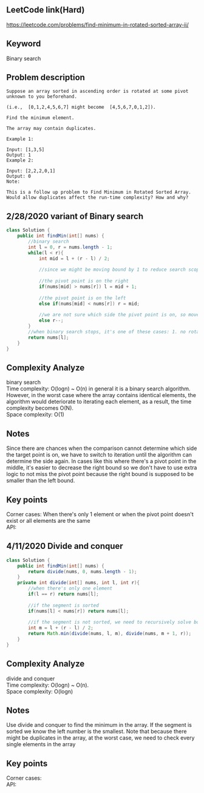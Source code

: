 ## LeetCode link(Hard)
https://leetcode.com/problems/find-minimum-in-rotated-sorted-array-ii/

## Keyword
Binary search

## Problem description
```
Suppose an array sorted in ascending order is rotated at some pivot unknown to you beforehand.

(i.e.,  [0,1,2,4,5,6,7] might become  [4,5,6,7,0,1,2]).

Find the minimum element.

The array may contain duplicates.

Example 1:

Input: [1,3,5]
Output: 1
Example 2:

Input: [2,2,2,0,1]
Output: 0
Note:

This is a follow up problem to Find Minimum in Rotated Sorted Array.
Would allow duplicates affect the run-time complexity? How and why?
```
## 2/28/2020 variant of Binary search

```java
class Solution {
    public int findMin(int[] nums) {
        //binary search
        int l = 0, r = nums.length - 1;
        while(l < r){
            int mid = l + (r - l) / 2;
            
            //since we might be moving bound by 1 to reduce search scope, it's easier to move right bound
            
            //the pivot point is on the right
            if(nums[mid] > nums[r]) l = mid + 1;
            
            //the pivot point is on the left
            else if(nums[mid] < nums[r]) r = mid;
            
            //we are not sure which side the pivot point is on, so move right bound by 1
            else r--;
        }
        //when binary search stops, it's one of these cases: 1. no rotation; 2. only 1 element; 3. all elemetns are the same 4. the first element is found. But in all cases, left bound points to the answer
        return nums[l];
    }
}
```

## Complexity Analyze
binary search\
Time complexity: O(logn) ~ O(n) in general it is a binary search algorithm. However, in the worst case where the array contains identical elements, the algorithm would deteriorate to iterating each element, as a result, the time complexity becomes O(N).\
Space complexity: O(1)

## Notes
Since there are chances when the comparison cannot determine which side the target point is on, we have to switch to iteration until the algorithm can determine the side again. In cases like this where there's a pivot point in the middle, it's easier to decrease the right bound so we don't have to use extra logic to not miss the pivot point because the right bound is supposed to be smaller than the left bound.

## Key points
Corner cases: When there's only 1 element or when the pivot point doesn't exist or all elements are the same\
API:

## 4/11/2020 Divide and conquer

```java
class Solution {
    public int findMin(int[] nums) {
        return divide(nums, 0, nums.length - 1);
    }
    private int divide(int[] nums, int l, int r){
        //when there's only one element
        if(l == r) return nums[l];
        
        //if the segment is sorted
        if(nums[l] < nums[r]) return nums[l];
        
        //if the segment is not sorted, we need to recursively solve both halves
        int m = l + (r - l) / 2;
        return Math.min(divide(nums, l, m), divide(nums, m + 1, r));
    }
}
```

## Complexity Analyze
divide and conquer\
Time complexity: O(logn) ~ O(n).\
Space complexity: O(logn)

## Notes
Use divide and conquer to find the minimum in the array. If the segment is sorted we know the left number is the smallest. Note that because there might be duplicates in the array, at the worst case, we need to check every single elements in the array

## Key points
Corner cases:\
API: